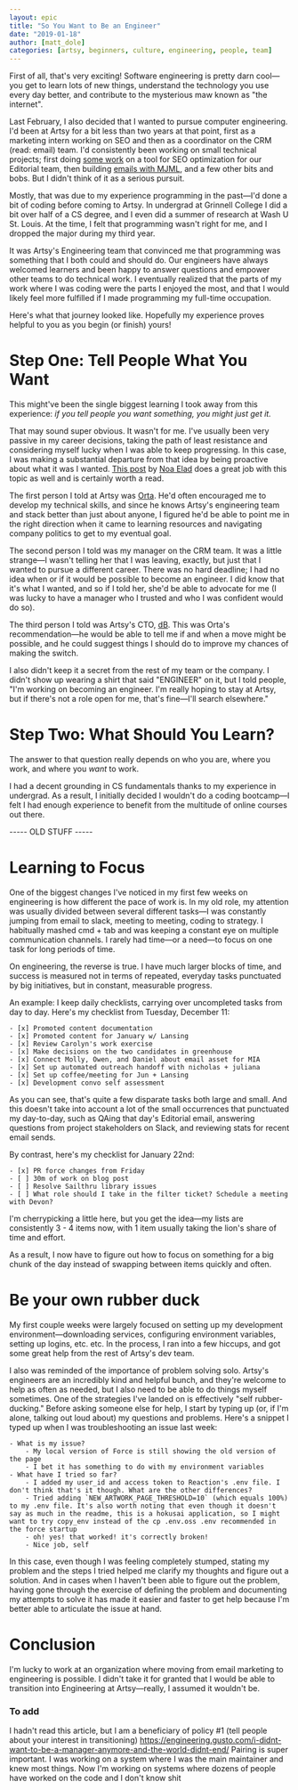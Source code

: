 ```yaml
---
layout: epic
title: "So You Want to Be an Engineer"
date: "2019-01-18"
author: [matt_dole]
categories: [artsy, beginners, culture, engineering, people, team]
---
```


First of all, that's very exciting! Software engineering is pretty darn cool—you get to learn lots of new things,
understand the technology you use every day better, and contribute to the mysterious maw known as "the internet".

Last February, I also decided that I wanted to pursue computer engineering. I'd been at Artsy for a bit less than
two years at that point, first as a marketing intern working on SEO and then as a coordinator on the CRM (read:
email) team. I'd consistently been working on small technical projects; first doing
[some work](https://github.com/artsy/positron/commit/3176282a3ea94c626e9d851b7c0dd27a1bb0fcb4) on a tool for SEO
optimization for our Editorial team, then building
[emails with MJML](http://artsy.github.io/blog/2018/11/19/mjml/), and a few other bits and bobs. But I didn't think
of it as a serious pursuit.

Mostly, that was due to my experience programming in the past—I'd done a bit of coding before coming to Artsy. In
undergrad at Grinnell College I did a bit over half of a CS degree, and I even did a summer of research at Wash U
St. Louis. At the time, I felt that programming wasn't right for me, and I dropped the major during my third year.

It was Artsy's Engineering team that convinced me that programming was something that I both could and should do.
Our engineers have always welcomed learners and been happy to answer questions and empower other teams to do
technical work. I eventually realized that the parts of my work where I was coding were the parts I enjoyed the
most, and that I would likely feel more fulfilled if I made programming my full-time occupation.

Here's what that journey looked like. Hopefully my experience proves helpful to you as you begin (or finish) yours!

# Step One: Tell People What You Want

This might've been the single biggest learning I took away from this experience: _if you tell people you want
something, you might just get it._

That may sound super obvious. It wasn't for me. I've usually been very passive in my career decisions, taking the
path of least resistance and considering myself lucky when I was able to keep progressing. In this case, I was
making a substantial departure from that idea by being proactive about what it was I wanted.
[This post](https://engineering.gusto.com/i-didnt-want-to-be-a-manager-anymore-and-the-world-didnt-end/) by
[Noa Elad](https://twitter.com/NoaElad) does a great job with this topic as well and is certainly worth a read.

The first person I told at Artsy was [Orta](https://github.com/orta). He'd often encouraged me to develop my
technical skills, and since he knows Artsy's engineering team and stack better than just about anyone, I figured
he'd be able to point me in the right direction when it came to learning resources and navigating company politics
to get to my eventual goal.

The second person I told was my manager on the CRM team. It was a little strange—I wasn't telling her that I was
leaving, exactly, but just that I wanted to pursue a different career. There was no hard deadline; I had no idea
when or if it would be possible to become an engineer. I did know that it's what I wanted, and so if I told her,
she'd be able to advocate for me (I was lucky to have a manager who I trusted and who I was confident would do so).

The third person I told was Artsy's CTO, [dB](https://www.dblock.org/). This was Orta's recommendation—he would be
able to tell me if and when a move might be possible, and he could suggest things I should do to improve my chances
of making the switch.

I also didn't keep it a secret from the rest of my team or the company. I didn't show up wearing a shirt that said
"ENGINEER" on it, but I told people, "I'm working on becoming an engineer. I'm really hoping to stay at Artsy, but
if there's not a role open for me, that's fine—I'll search elsewhere."

# Step Two: What Should You Learn?

The answer to that question really depends on who you are, where you work, and where you _want_ to work.

I had a decent grounding in CS fundamentals thanks to my experience in undergrad. As a result, I initially decided
I wouldn't do a coding bootcamp—I felt I had enough experience to benefit from the multitude of online courses out
there.

----- OLD STUFF -----

# Learning to Focus

One of the biggest changes I've noticed in my first few weeks on engineering is how different the pace of work is.
In my old role, my attention was usually divided between several different tasks—I was constantly jumping from
email to slack, meeting to meeting, coding to strategy. I habitually mashed cmd + tab and was keeping a constant
eye on multiple communication channels. I rarely had time—or a need—to focus on one task for long periods of time.

On engineering, the reverse is true. I have much larger blocks of time, and success is measured not in terms of
repeated, everyday tasks punctuated by big initiatives, but in constant, measurable progress.

An example: I keep daily checklists, carrying over uncompleted tasks from day to day. Here's my checklist from
Tuesday, December 11:

```
- [x] Promoted content documentation
- [x] Promoted content for January w/ Lansing
- [x] Review Carolyn's work exercise
- [x] Make decisions on the two candidates in greenhouse
- [x] Connect Molly, Owen, and Daniel about email asset for MIA
- [x] Set up automated outreach handoff with nicholas + juliana
- [x] Set up coffee/meeting for Jun + Lansing
- [x] Development convo self assessment
```

As you can see, that's quite a few disparate tasks both large and small. And this doesn't take into account a lot
of the small occurrences that punctuated my day-to-day, such as QAing that day's Editorial email, answering
questions from project stakeholders on Slack, and reviewing stats for recent email sends.

By contrast, here's my checklist for January 22nd:

```
- [x] PR force changes from Friday
- [ ] 30m of work on blog post
- [ ] Resolve Sailthru library issues
- [ ] What role should I take in the filter ticket? Schedule a meeting with Devon?
```

I'm cherrypicking a little here, but you get the idea—my lists are consistently 3 - 4 items now, with 1 item
usually taking the lion's share of time and effort.

As a result, I now have to figure out how to focus on something for a big chunk of the day instead of swapping
between items quickly and often.

# Be your own rubber duck

My first couple weeks were largely focused on setting up my development environment—downloading services,
configuring environment variables, setting up logins, etc. etc. In the process, I ran into a few hiccups, and got
some great help from the rest of Artsy's dev team.

I also was reminded of the importance of problem solving solo. Artsy's engineers are an incredibly kind and helpful
bunch, and they're welcome to help as often as needed, but I also need to be able to do things myself sometimes.
One of the strategies I've landed on is effectively "self rubber-ducking." Before asking someone else for help, I
start by typing up (or, if I'm alone, talking out loud about) my questions and problems. Here's a snippet I typed
up when I was troubleshooting an issue last week:

```
- What is my issue?
    - My local version of Force is still showing the old version of the page
    - I bet it has something to do with my environment variables
- What have I tried so far?
    - I added my user_id and access token to Reaction's .env file. I don't think that's it though. What are the other differences?
    - Tried adding `NEW_ARTWORK_PAGE_THRESHOLD=10` (which equals 100%) to my .env file. It's also worth noting that even though it doesn't say as much in the readme, this is a hokusai application, so I might want to try copy_env instead of the cp .env.oss .env recommended in the force startup
    - oh! yes! that worked! it's correctly broken!
    - Nice job, self
```

In this case, even though I was feeling completely stumped, stating my problem and the steps I tried helped me
clarify my thoughts and figure out a solution. And in cases when I haven't been able to figure out the problem,
having gone through the exercise of defining the problem and documenting my attempts to solve it has made it easier
and faster to get help because I'm better able to articulate the issue at hand.

# Conclusion

I'm lucky to work at an organization where moving from email marketing to engineering is possible. I didn't take it
for granted that I would be able to transition into Engineering at Artsy—really, I assumed it wouldn't be.

### To add

I hadn't read this article, but I am a beneficiary of policy #1 (tell people about your interest in transitioning)
https://engineering.gusto.com/i-didnt-want-to-be-a-manager-anymore-and-the-world-didnt-end/ Pairing is super
important. I was working on a system where I was the main maintainer and knew most things. Now I'm working on
systems where dozens of people have worked on the code and I don't know shit
